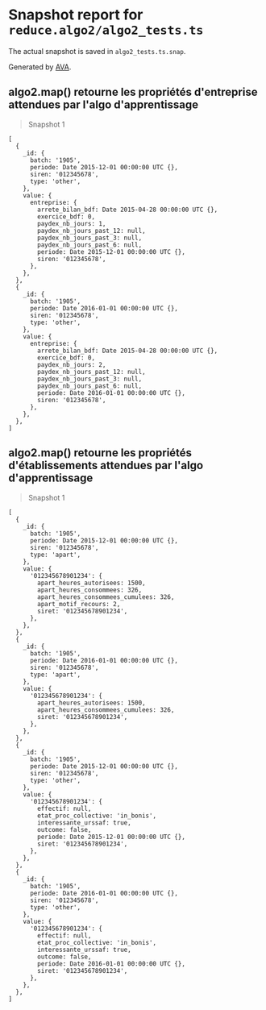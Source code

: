 # Snapshot report for `reduce.algo2/algo2_tests.ts`

The actual snapshot is saved in `algo2_tests.ts.snap`.

Generated by [AVA](https://avajs.dev).

## algo2.map() retourne les propriétés d'entreprise attendues par l'algo d'apprentissage

> Snapshot 1

    [
      {
        _id: {
          batch: '1905',
          periode: Date 2015-12-01 00:00:00 UTC {},
          siren: '012345678',
          type: 'other',
        },
        value: {
          entreprise: {
            arrete_bilan_bdf: Date 2015-04-28 00:00:00 UTC {},
            exercice_bdf: 0,
            paydex_nb_jours: 1,
            paydex_nb_jours_past_12: null,
            paydex_nb_jours_past_3: null,
            paydex_nb_jours_past_6: null,
            periode: Date 2015-12-01 00:00:00 UTC {},
            siren: '012345678',
          },
        },
      },
      {
        _id: {
          batch: '1905',
          periode: Date 2016-01-01 00:00:00 UTC {},
          siren: '012345678',
          type: 'other',
        },
        value: {
          entreprise: {
            arrete_bilan_bdf: Date 2015-04-28 00:00:00 UTC {},
            exercice_bdf: 0,
            paydex_nb_jours: 2,
            paydex_nb_jours_past_12: null,
            paydex_nb_jours_past_3: null,
            paydex_nb_jours_past_6: null,
            periode: Date 2016-01-01 00:00:00 UTC {},
            siren: '012345678',
          },
        },
      },
    ]

## algo2.map() retourne les propriétés d'établissements attendues par l'algo d'apprentissage

> Snapshot 1

    [
      {
        _id: {
          batch: '1905',
          periode: Date 2015-12-01 00:00:00 UTC {},
          siren: '012345678',
          type: 'apart',
        },
        value: {
          '012345678901234': {
            apart_heures_autorisees: 1500,
            apart_heures_consommees: 326,
            apart_heures_consommees_cumulees: 326,
            apart_motif_recours: 2,
            siret: '012345678901234',
          },
        },
      },
      {
        _id: {
          batch: '1905',
          periode: Date 2016-01-01 00:00:00 UTC {},
          siren: '012345678',
          type: 'apart',
        },
        value: {
          '012345678901234': {
            apart_heures_autorisees: 1500,
            apart_heures_consommees_cumulees: 326,
            siret: '012345678901234',
          },
        },
      },
      {
        _id: {
          batch: '1905',
          periode: Date 2015-12-01 00:00:00 UTC {},
          siren: '012345678',
          type: 'other',
        },
        value: {
          '012345678901234': {
            effectif: null,
            etat_proc_collective: 'in_bonis',
            interessante_urssaf: true,
            outcome: false,
            periode: Date 2015-12-01 00:00:00 UTC {},
            siret: '012345678901234',
          },
        },
      },
      {
        _id: {
          batch: '1905',
          periode: Date 2016-01-01 00:00:00 UTC {},
          siren: '012345678',
          type: 'other',
        },
        value: {
          '012345678901234': {
            effectif: null,
            etat_proc_collective: 'in_bonis',
            interessante_urssaf: true,
            outcome: false,
            periode: Date 2016-01-01 00:00:00 UTC {},
            siret: '012345678901234',
          },
        },
      },
    ]
